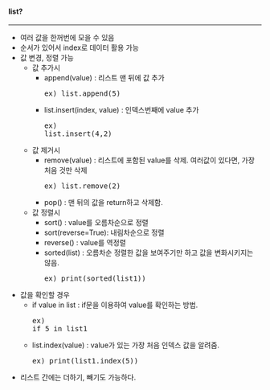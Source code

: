 #### list?
----
 - 여러 값을 한꺼번에 모을 수 있음
 - 순서가 있어서 index로 데이터 활용 가능
 - 값 변경, 정렬 가능
   - 값 추가시
     * append(value) : 리스트 맨 뒤에 값 추가 <pre>ex) list.append(5)
     * list.insert(index, value) : 인덱스번째에 value 추가 <pre>ex) list.insert(4,2)    
   - 값 제거시
     * remove(value) : 리스트에 포함된 value를 삭제. 여러값이 있다면, 가장 처음 것만 삭제 <pre>ex) list.remove(2)
     * pop() : 맨 뒤의 값을 return하고 삭제함.
   - 값 정렬시 
     * sort() : value를 오름차순으로 정렬
     * sort(reverse=True): 내림차순으로 정렬
     * reverse() : value를 역정렬
     * sorted(list) : 오름차순 정렬한 값을 보여주기만 하고 값을 변화시키지는 않음. <pre>ex) print(sorted(list1))
 - 값을 확인할 경우
   - if value in list : if문을 이용하여 value를 확인하는 방법. <pre>ex) if 5 in list1
   - list.index(value) : value가 있는 가장 처음 인덱스 값을 알려줌. <pre>ex) print(list1.index(5))
 - 리스트 간에는 더하기, 빼기도 가능하다.

 
 
